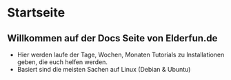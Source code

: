 # Startseite

## Willkommen auf der Docs Seite von Elderfun.de

* Hier werden laufe der Tage, Wochen, Monaten Tutorials zu Installationen geben, die euch helfen werden.
* Basiert sind die meisten Sachen auf Linux (Debian & Ubuntu)&#x20;
